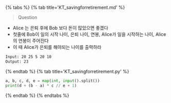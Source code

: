 {% tabs %}
{% tab title='KT_savingforretirement.md' %}

> Question

* Alice 는 은퇴 후에 Bob 보다 돈이 많았으면 좋겠다
* 첫줄에 Bob이 일의 시작 나이, 은퇴 나이, 연봉, Alice가 일을 시작하는 나이, Alice의 연봉이 주어진다
* 이 때 Alice가 은퇴를 해야되는 나이를 출력하라

```txt
Input: 20 25 5 20 10
Output: 23
```

{% endtab %}
{% tab title='KT_savingforretirement.py' %}

```py
a, b, c, d, e = map(int, input().split())
print(d + (b - a) * c // e + 1)
```

{% endtab %}
{% endtabs %}
